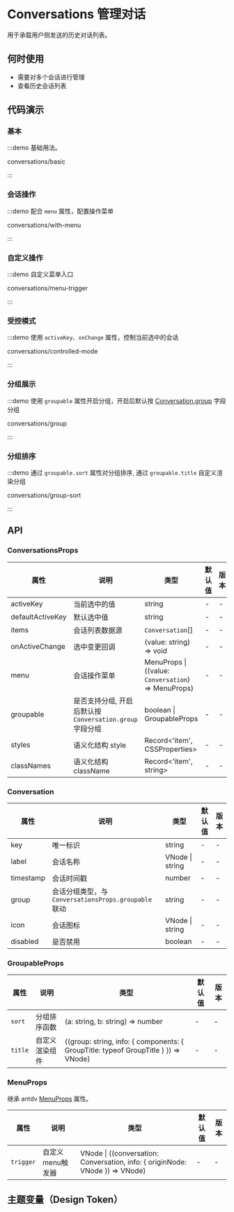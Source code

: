 
# Conversations 管理对话

用于承载用户侧发送的历史对话列表。

## 何时使用

* 需要对多个会话进行管理
* 查看历史会话列表

## 代码演示

### 基本

:::demo 基础用法。

conversations/basic

:::

### 会话操作

:::demo 配合 `menu` 属性，配置操作菜单

conversations/with-menu

:::

### 自定义操作

:::demo 自定义菜单入口

conversations/menu-trigger

:::

### 受控模式

:::demo 使用 `activeKey`、`onChange` 属性，控制当前选中的会话

conversations/controlled-mode

:::

### 分组展示

:::demo 使用 `groupable` 属性开启分组，开启后默认按 [Conversation.group](#) 字段分组

conversations/group

:::

### 分组排序

:::demo 通过 `groupable.sort` 属性对分组排序, 通过 `groupable.title` 自定义渲染分组

conversations/group-sort

:::


## API

<!-- 通用属性参考：[通用属性](/docs/react/common-props) -->

### ConversationsProps

| 属性 | 说明 | 类型 | 默认值 | 版本 |
| --- | --- | --- | --- | --- |
| activeKey | 当前选中的值 | string | - | - |
| defaultActiveKey | 默认选中值 | string | - | - |
| items | 会话列表数据源 | `Conversation`[] | - | - |
| onActiveChange | 选中变更回调 | (value: string) => void | - | - |
| menu | 会话操作菜单 | MenuProps \| ((value: `Conversation`) => MenuProps) | - | - |
| groupable | 是否支持分组, 开启后默认按 `Conversation.group` 字段分组 | boolean \| GroupableProps | - | - |
| styles | 语义化结构 style | Record<'item', CSSProperties> | - | - |
| classNames | 语义化结构 className | Record<'item', string> | - | - |

### Conversation

| 属性 | 说明 | 类型 | 默认值 | 版本 |
| --- | --- | --- | --- | --- |
| key | 唯一标识 | string | - | - |
| label | 会话名称 | VNode \| string | - | - |
| timestamp | 会话时间戳 | number | - | - |
| group | 会话分组类型，与 `ConversationsProps.groupable` 联动 | string | - | - |
| icon | 会话图标 | VNode \| string | - | - |
| disabled | 是否禁用 | boolean | - | - |

### GroupableProps

| 属性 | 说明 | 类型 | 默认值 | 版本 |
| --- | --- | --- | --- | --- |
| `sort` | 分组排序函数 | (a: string, b: string) => number | - | - |
| `title` | 自定义渲染组件 | ((group: string, info: { components: { GroupTitle: typeof GroupTitle } }) => VNode) | - | - |

### MenuProps

继承 antdv [MenuProps](https://www.antdv.com/components/menu-cn#api) 属性。

| 属性 | 说明 | 类型 | 默认值 | 版本 |
| --- | --- | --- | --- | --- |
| `trigger` | 自定义menu触发器 | VNode \| ((conversation: Conversation, info: \{ originNode: VNode \}) => VNode) | - | - |

## 主题变量（Design Token）
